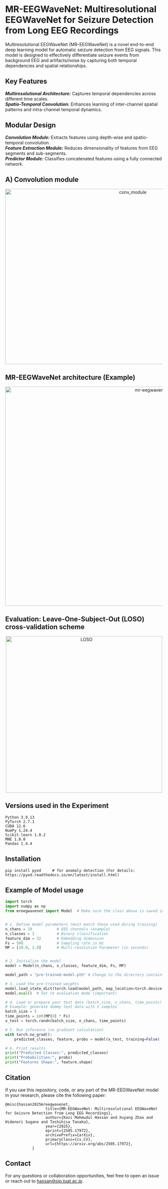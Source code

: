 # MR-EEGWaveNet: Multiresolutional EEGWaveNet for Seizure Detection from Long EEG Recordings
Multiresolutional EEGWaveNet (MR-EEGWaveNet) is a novel end-to-end deep learning model for automatic seizure detection from EEG signals. This model is designed to effectively differentiate seizure events from background EEG and artifacts/noise by capturing both temporal dependencies and spatial relationships.<br>


## Key Features
**_Multiresolutional Architecture:_** Captures temporal dependencies across different time scales.<br>
**_Spatio-Temporal Convolution:_** Enhances learning of inter-channel spatial patterns and intra-channel temporal dynamics.<br>

## Modular Design 
**_Convolution Module:_** Extracts features using depth-wise and spatio-temporal convolution. <br>
**_Feature Extraction Module:_** Reduces dimensionality of features from EEG segments and sub-segments.<br>
**_Predictor Module:_** Classifies concatenated features using a fully connected network.<br>

<!-- This section explains the model architecture -->
## A) Convolution module 
<p align="center"> 
<img width="800" height="560" alt="conv_module" src="https://github.com/user-attachments/assets/d9a32bbc-8905-4d5a-bb8f-9617c254e9c4" />
</p>
      
## MR-EEGWaveNet architecture (Example)
<p align="center"> 
<img width="1000" height="700" alt="mr-eegwavenet-arch-image" src="https://github.com/user-attachments/assets/01c94c8e-58f7-4f19-a3cf-2fd47e100ec0" />
</p>


## Evaluation: Leave-One-Subject-Out (LOSO) cross-validation scheme
<p align="center"> 
<img width="500" height="500" alt="LOSO" src="https://github.com/user-attachments/assets/023b3436-f601-4c4f-a823-fb58eb05e6a5" />
</p>

## Versions used in the Experiment
```
Python 3.9.13
PyTorch 2.7.1
CUDA 12.6 
NumPy 1.24.4 
Scikit-learn 1.0.2
MNE 1.8.0
Pandas 1.4.4
```
## Installation
```
pip install pyod     # for anomaly detection (For details: https://pyod.readthedocs.io/en/latest/install.html)
```

## Example of Model usage
```python
import torch
import numpy as np
from mreegwavenet import Model  # Make sure the class above is saved in mreegwavenet.py


# 1. Define model parameters (must match those used during training)
n_chans = 19           # EEG channels (example)
n_classes = 2          # Binary classification
feature_dim = 32       # Embedding dimension
Fs = 500               # Sampling rate in Hz
MP = [10.0, 2.0]       # Multi-resolution Parameter (in seconds)


# 2. Initialize the model
model = Model(n_chans, n_classes, feature_dim, Fs, MP)

model_path = "pre-trained-model.pth" # Change to the directory containing the pre-trained model.

# 3. Load the pre-trained weights
model.load_state_dict(torch.load(model_path, map_location=torch.device('cpu')))
model.eval()  # Set to evaluation mode (important)

# 4. Load or prepare your test data (batch_size, n_chans, time_points)
# Example: generate dummy test data with 5 samples
batch_size = 5
time_points = int(MP[0] * Fs)  
x_test = torch.randn(batch_size, n_chans, time_points)

# 5. Run inference (no gradient calculation)
with torch.no_grad():
    predicted_classes, feature, probs = model(x_test, training=False)

# 6. Print results
print("Predicted Classes:", predicted_classes)
print("Probabilities:", probs)
print("Features Shape:", feature.shape)
```



## Citation
If you use this repository, code, or any part of the MR-EEGWaveNet model in your research, please cite the following paper:
```
@misc{hassan2025mreegwavenet,
                  title={MR-EEGWaveNet: Multiresolutional EEGWaveNet for Seizure Detection from Long EEG Recordings},  
                  author={Kazi Mahmudul Hassan and Xuyang Zhao and Hidenori Sugano and Toshihisa Tanaka},  
                  year={2025},   
                  eprint={2505.17972},   
                  archivePrefix={arXiv},    
                  primaryClass={cs.CV},    
                  url={https://arxiv.org/abs/2505.17972},
            }
```


## Contact
For any questions or collaboration opportunities, feel free to open an issue or reach out to hassan@sip.tuat.ac.jp.
